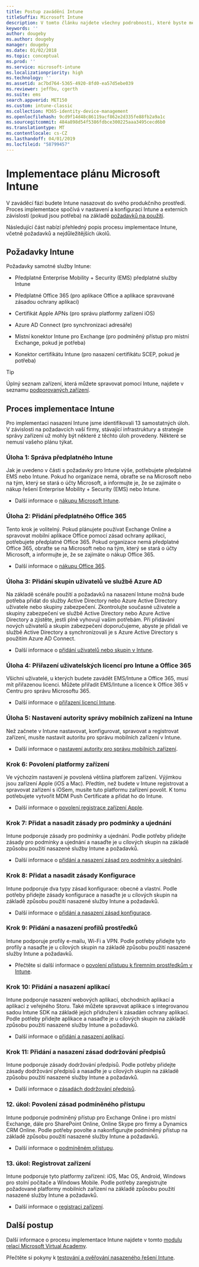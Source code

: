 ```yaml
---
title: Postup zavádění Intune
titleSuffix: Microsoft Intune
description: V tomto článku najdete všechny podrobnosti, které byste měli vzít v úvahu při zavádění cloudového řešení Microsoft Intune do svého prostředí.
keywords: ''
author: dougeby
ms.author: dougeby
manager: dougeby
ms.date: 01/02/2018
ms.topic: conceptual
ms.prod: ''
ms.service: microsoft-intune
ms.localizationpriority: high
ms.technology: ''
ms.assetid: ac7bd764-5365-4920-8fd0-ea57d5ebe039
ms.reviewer: jeffbu, cgerth
ms.suite: ems
search.appverid: MET150
ms.custom: intune-classic
ms.collection: M365-identity-device-management
ms.openlocfilehash: 9cd9f14d48c86119acf862e2d335fe88fb2a9a1c
ms.sourcegitcommit: 484a898d54f5386fdbce300225aaa3495cecd6b0
ms.translationtype: MT
ms.contentlocale: cs-CZ
ms.lasthandoff: 04/01/2019
ms.locfileid: "58799457"
---
```

# <a name="implement-your-microsoft-intune-plan"></a>Implementace plánu Microsoft Intune

V zaváděcí fázi budete Intune nasazovat do svého produkčního prostředí. Proces implementace spočívá v nastavení a konfiguraci Intune a externích závislostí (pokud jsou potřeba) na základě [požadavků na použití](planning-guide-requirements.md).

Následující část nabízí přehledný popis procesu implementace Intune, včetně požadavků a nejdůležitějších úkolů.

## <a name="intune-requirements"></a>Požadavky Intune

Požadavky samotné služby Intune:

-   Předplatné Enterprise Mobility + Security (EMS) předplatné služby Intune

-   Předplatné Office 365 (pro aplikace Office a aplikace spravované zásadou ochrany aplikací)

-   Certifikát Apple APNs (pro správu platformy zařízení iOS)

-   Azure AD Connect (pro synchronizaci adresáře)

-   Místní konektor Intune pro Exchange (pro podmíněný přístup pro místní Exchange, pokud je potřeba)

-   Konektor certifikátu Intune (pro nasazení certifikátu SCEP, pokud je potřeba)

>[!TIP]
> Úplný seznam zařízení, která můžete spravovat pomocí Intune, najdete v seznamu [podporovaných zařízení](supported-devices-browsers.md).

## <a name="intune-implementation-process"></a>Proces implementace Intune

Pro implementaci nasazení Intune jsme identifikovali 13 samostatných úloh. V závislosti na požadavcích vaší firmy, stávající infrastruktury a strategie správy zařízení už mohly být některé z těchto úloh provedeny. Některé se nemusí vašeho plánu týkat.

### <a name="task-1-get-an-intune-subscription"></a>Úloha 1: Správa předplatného Intune

Jak je uvedeno v části s požadavky pro Intune výše, potřebujete předplatné EMS nebo Intune. Pokud ho organizace nemá, obraťte se na Microsoft nebo na tým, který se stará o účty Microsoft, a informujte je, že se zajímáte o nákup řešení Enterprise Mobility + Security (EMS) nebo Intune.

-   Další informace o [nákupu Microsoft Intune](https://www.microsoft.com/cloud-platform/microsoft-intune-pricing).

### <a name="task-2-add-office-365-subscription"></a>Úloha 2: Přidání předplatného Office 365

Tento krok je volitelný. Pokud plánujete používat Exchange Online a spravovat mobilní aplikace Office pomocí zásad ochrany aplikací, potřebujete předplatné Office 365. Pokud organizace nemá předplatné Office 365, obraťte se na Microsoft nebo na tým, který se stará o účty Microsoft, a informujte je, že se zajímáte o nákup Office 365.

-   Další informace o [nákupu Office 365](https://products.office.com/business/compare-office-365-for-business-plans).

### <a name="task-3-add-users-groups-in-azure-ad"></a>Úloha 3: Přidání skupin uživatelů ve službě Azure AD

Na základě scénáře použití a požadavků na nasazení Intune možná bude potřeba přidat do služby Active Directory nebo Azure Active Directory uživatele nebo skupiny zabezpečení. Zkontrolujte současné uživatele a skupiny zabezpečení ve službě Active Directory nebo Azure Active Directory a zjistěte, jestli plně vyhovují vašim potřebám. Při přidávání nových uživatelů a skupin zabezpečení doporučujeme, abyste je přidali ve službě Active Directory a synchronizovali je s Azure Active Directory s použitím Azure AD Connect.


-   Další informace o [přidání uživatelů nebo skupin v Intune](users-permissions-add.md).
<!---why not send them to the AAD connect topic? Question out to Andre: https://docs.microsoft.com/azure/active-directory/connect/active-directory-aadconnect--->



### <a name="task-4-assign-intune-and-office-365-user-licenses"></a>Úloha 4: Přiřazení uživatelských licencí pro Intune a Office 365

Všichni uživatelé, u kterých budete zavádět EMS/Intune a Office 365, musí mít přiřazenou licenci. Můžete přiřadit EMS/Intune a licence k Office 365 v Centru pro správu Microsoftu 365.

-   Další informace o [přiřazení licencí Intune](licenses-assign.md).

### <a name="task-5-set-mobile-device-management-authority-to-intune"></a>Úloha 5: Nastavení autority správy mobilních zařízení na Intune

Než začnete v Intune nastavovat, konfigurovat, spravovat a registrovat zařízení, musíte nastavit autoritu pro správu mobilních zařízení v Intune.

-   Další informace o [nastavení autority pro správu mobilních zařízení](mdm-authority-set.md).

### <a name="task-6-enable-device-platforms"></a>Krok 6: Povolení platformy zařízení

Ve výchozím nastavení je povolená většina platforem zařízení. Výjimkou jsou zařízení Apple (iOS a Mac). Předtím, než budete v Intune registrovat a spravovat zařízení s iOSem, musíte tuto platformu zařízení povolit. K tomu potřebujete vytvořit MDM Push Certificate a přidat ho do Intune.

-   Další informace o [povolení registrace zařízení Apple](apple-mdm-push-certificate-get.md).

### <a name="task-7-add-and-deploy-terms-and-conditions-policies"></a>Krok 7: Přidat a nasadit zásady pro podmínky a ujednání

Intune podporuje zásady pro podmínky a ujednání. Podle potřeby přidejte zásady pro podmínky a ujednání a nasaďte je u cílových skupin na základě způsobu použití nasazené služby Intune a požadavků.

-   Další informace o [přidání a nasazení zásad pro podmínky a ujednání](terms-and-conditions-create.md).

### <a name="task-8-add-and-deploy-configuration-policies"></a>Krok 8: Přidat a nasadit zásady Konfigurace

Intune podporuje dva typy zásad konfigurace: obecné a vlastní. Podle potřeby přidejte zásady konfigurace a nasaďte je u cílových skupin na základě způsobu použití nasazené služby Intune a požadavků.

-   Další informace o [přidání a nasazení zásad konfigurace](device-profiles.md).

### <a name="task-9-add-and-deploy-resource-profiles"></a>Krok 9: Přidání a nasazení profilů prostředků

Intune podporuje profily e-mailu, Wi-Fi a VPN. Podle potřeby přidejte tyto profily a nasaďte je u cílových skupin na základě způsobu použití nasazené služby Intune a požadavků.

-   Přečtěte si další informace o [povolení přístupu k firemním prostředkům v Intune](device-profiles.md).

### <a name="task-10-add-and-deploy-apps"></a>Krok 10: Přidání a nasazení aplikací

Intune podporuje nasazení webových aplikací, obchodních aplikací a aplikací z veřejného Storu. Také můžete spravovat aplikace s integrovanou sadou Intune SDK na základě jejich přidružení k zásadám ochrany aplikací. Podle potřeby přidejte aplikace a nasaďte je u cílových skupin na základě způsobu použití nasazené služby Intune a požadavků.

-   Další informace o [přidání a nasazení aplikací](app-management.md).

### <a name="task-11-add-and-deploy-compliance-policies"></a>Krok 11: Přidání a nasazení zásad dodržování předpisů

Intune podporuje zásady dodržování předpisů. Podle potřeby přidejte zásady dodržování předpisů a nasaďte je u cílových skupin na základě způsobu použití nasazené služby Intune a požadavků.

-   Další informace o [zásadách dodržování předpisů](device-compliance.md).

### <a name="task-12-enable-conditional-access-policies"></a>12. úkol: Povolení zásad podmíněného přístupu

Intune podporuje podmíněný přístup pro Exchange Online i pro místní Exchange, dále pro SharePoint Online, Online Skype pro firmy a Dynamics CRM Online. Podle potřeby povolte a nakonfigurujte podmíněný přístup na základě způsobu použití nasazené služby Intune a požadavků.

-   Další informace o [podmíněném přístupu](conditional-access.md).

### <a name="task-13-enroll-devices"></a>13. úkol: Registrovat zařízení

Intune podporuje tyto platformy zařízení: iOS, Mac OS, Android, Windows pro stolní počítače a Windows Mobile. Podle potřeby zaregistrujte požadované platformy mobilních zařízení na základě způsobu použití nasazené služby Intune a požadavků.

-   Další informace o [registraci zařízení](device-enrollment.md).


## <a name="next-steps"></a>Další postup

Další informace o procesu implementace Intune najdete v tomto [modulu relací Microsoft Virtual Academy](https://mva.microsoft.com/en-US/training-courses/deploying-microsoft-enterprise-mobility-suite-16408).


Přečtěte si pokyny k [testování a ověřování nasazeného řešení Intune](planning-guide-test-validation.md).
